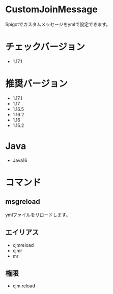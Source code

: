 # CustomJoinMessage
Spigotでカスタムメッセージをymlで設定できます。

# チェックバージョン
- 1.17.1

# 推奨バージョン
- 1.17.1
- 1.17
- 1.16.5
- 1.16.2
- 1.16
- 1.15.2

# Java
- Java16

# コマンド
## msgreload
ymlファイルをリロードします。

## エイリアス
- cjmreload
- cjmr
- mr

## 権限
- cjm.reload
